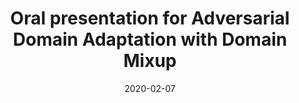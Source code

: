 ---
title: "Oral presentation for Adversarial Domain Adaptation with Domain Mixup"
collection: talks
type: "Oral presentation"
permalink: /talks/aaai2020_adversarial
venue: "AAAI"
date: 2020-02-07
location: "New York, USA"
excerpt: 'This is a remote talk on the AAAI 2020 conference. In this work, we propose to promote adversarial domain adaptation with both pixel-level and feature-level domain mixup.'
videourl: https://drive.google.com/file/d/10Yc4LcvZDc0yHekm9BAStotyt_Kb9sXe/view?usp=sharing
slideurl: https://drive.google.com/file/d/1lnP1dImFwEqY4FJSPxprq0GuGJV9nYEZ/view?usp=sharing
---